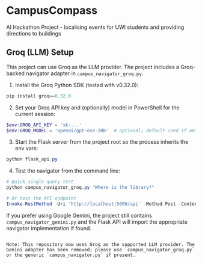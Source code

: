 # CampusCompass
AI Hackathon Project - localising events for UWI students and providing directions to buildings

## Groq (LLM) Setup

This project can use Groq as the LLM provider. The project includes a Groq-backed navigator adapter in `campus_navigator_groq.py`.

1. Install the Groq Python SDK (tested with v0.32.0):

```powershell
pip install groq==0.32.0
```

2. Set your Groq API key and (optionally) model in PowerShell for the current session:

```powershell
$env:GROQ_API_KEY = 'sk-...'
$env:GROQ_MODEL = 'openai/gpt-oss-20b'  # optional; default used if omitted
```

3. Start the Flask server from the project root so the process inherits the env vars:

```powershell
python flask_api.py
```

4. Test the navigator from the command line:

```powershell
# Quick single-query test
python campus_navigator_groq.py "Where is the library?"

# Or test the API endpoint
Invoke-RestMethod -Uri 'http://localhost:5000/api' -Method Post -ContentType 'application/json' -Body (ConvertTo-Json @{ query = "Where is the library?" })
```

If you prefer using Google Gemini, the project still contains `campus_navigator_gemini.py` and the Flask API will import the appropriate navigator implementation if found.

````

Note: This repository now uses Groq as the supported LLM provider. The Gemini adapter has been removed; please use `campus_navigator_groq.py` or the generic `campus_navigator.py` if present.

````
